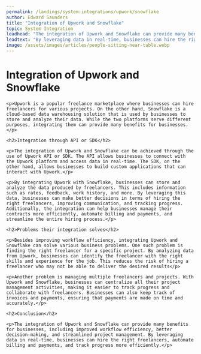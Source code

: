 ```yaml
---
permalink: /landings/system-integrations/upwork/snowflake
author: Edward Saunders
title: "Integration of Upwork and Snowflake"
topic: System Integration
leadhead: "The integration of Upwork and Snowflake can provide many benefits for businesses, including improved workflow efficiency, better decision-making, and streamlined project management"
leadtext: "By leveraging data in real-time, businesses can hire the right freelancers, automate billing and payments, and track progress more efficiently."
image: /assets/images/articles/people-sitting-near-table.webp
---
```

<div class="arttext">
	<h1>Integration of Upwork and Snowflake</h1>

	<p>Upwork is a popular freelance marketplace where businesses can hire freelancers for various projects. On the other hand, Snowflake is a cloud-based data warehousing solution that is used by businesses to store and analyze their data. While the two platforms serve different purposes, integrating them can provide many benefits for businesses.</p>

	<h2>Integration through API or SDK</h2>

	<p>The integration of Upwork and Snowflake can be achieved through the use of Upwork API or SDK. The API allows businesses to connect with the Upwork platform and access data in real-time. The SDK, on the other hand, allows businesses to build custom applications that can interact with Upwork.</p>

	<p>By integrating Upwork with Snowflake, businesses can store and analyze the data produced by freelancers. This includes information such as rates, feedback, work history, and more. By leveraging this data, businesses can make better decisions in terms of hiring the right freelancers, improving communication, and tracking progress. Additionally, the integration can help businesses manage their contracts more efficiently, automate billing and payments, and streamline the entire hiring process.</p>

	<h2>Problems their integration solves</h2>

	<p>Besides improving workflow efficiency, integrating Upwork and Snowflake can solve various business problems. One such problem is finding the right freelancer for a specific project. By analyzing data from Upwork, businesses can identify the freelancer with the right skills and experience for the job. This reduces the risk of hiring a freelancer who may not be able to deliver the desired results</p>

	<p>Another problem is managing multiple freelancers and projects. With Upwork and Snowflake, businesses can centralize all their project management activities, making it easier to track progress and collaborate with freelancers. Businesses can also keep track of invoices and payments, ensuring that payments are made on time and accurately.</p>

	<h2>Conclusion</h2>

	<p>The integration of Upwork and Snowflake can provide many benefits for businesses, including improved workflow efficiency, better decision-making, and streamlined project management. By leveraging data in real-time, businesses can hire the right freelancers, automate billing and payments, and track progress more efficiently.</p>

</div>